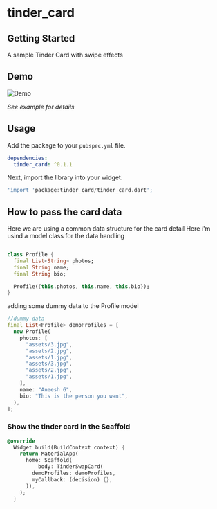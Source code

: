# tinder_card



## Getting Started

A sample Tinder Card with swipe effects



## Demo

![Demo](https://github.com/Aneesh1990/flutter_tinder_card/blob/master/example/assets/ezgif.com-video-to-gif.gif)

*See example for details*


## Usage

Add the package to your `pubspec.yml` file.

```yml
dependencies:
  tinder_card: ^0.1.1
```

Next, import the library into your widget.

```dart
'import 'package:tinder_card/tinder_card.dart';
```

## How to pass the card data

Here we are using a common data structure for the card detail 
Here i'm usind a model class for the data handling
```dart

class Profile {
  final List<String> photos;
  final String name;
  final String bio;

  Profile({this.photos, this.name, this.bio});
}
```
adding some dummy data to the Profile model
```dart
//dummy data
final List<Profile> demoProfiles = [
  new Profile(
    photos: [
      "assets/3.jpg",
      "assets/2.jpg",
      "assets/1.jpg",
      "assets/3.jpg",
      "assets/2.jpg",
      "assets/1.jpg",
    ],
    name: "Aneesh G",
    bio: "This is the person you want",
  ),
];

```

### Show the tinder card in the Scaffold 

```dart
@override
  Widget build(BuildContext context) {
    return MaterialApp(
      home: Scaffold(
          body: TinderSwapCard(
        demoProfiles: demoProfiles,
        myCallback: (decision) {},
      )),
    );
  }
```






